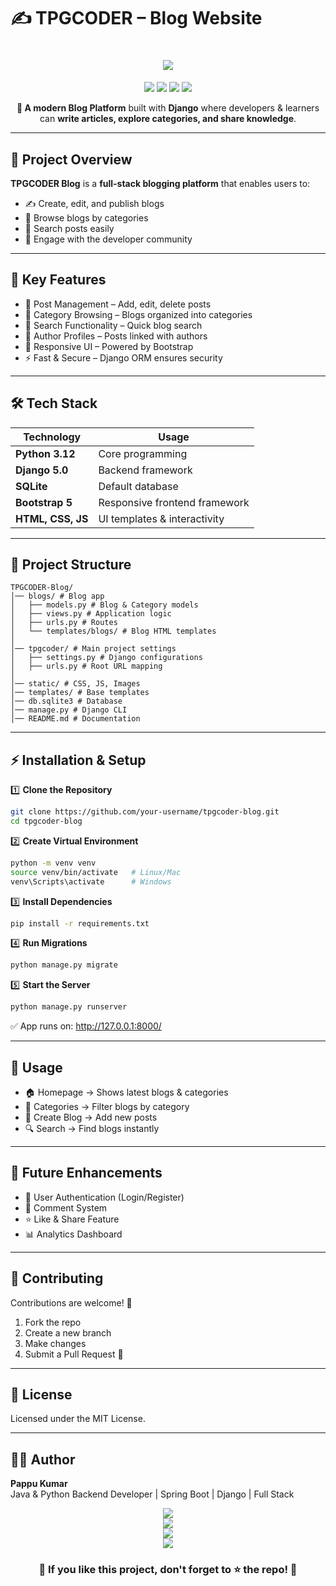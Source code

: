 # ✍️ TPGCODER – Blog Website  

<h1 align="center">
  <img src="https://readme-typing-svg.herokuapp.com?font=Roboto+Slab&size=35&color=00C9FF&center=true&vCenter=true&width=800&lines=✍️+TPGCODER+Blog+Website;📚+Share+Knowledge+%26+Learn+Together;🚀+Built+with+Django+%26+Bootstrap" />
</h1>

<p align="center">
  <img src="https://img.shields.io/badge/Python-3.12-blue?style=for-the-badge&logo=python" />
  <img src="https://img.shields.io/badge/Django-5.0-green?style=for-the-badge&logo=django" />
  <img src="https://img.shields.io/badge/Frontend-Bootstrap-purple?style=for-the-badge&logo=bootstrap" />
  <img src="https://img.shields.io/badge/Database-SQLite-lightgrey?style=for-the-badge&logo=sqlite" />
</p>

<p align="center">
  <b>🚀 A modern Blog Platform</b> built with <b>Django</b> where developers & learners can 
  <b>write articles, explore categories, and share knowledge</b>.
</p>

---

## 🧠 Project Overview
**TPGCODER Blog** is a **full-stack blogging platform** that enables users to:  
- ✍️ Create, edit, and publish blogs  
- 📂 Browse blogs by categories  
- 🔎 Search posts easily  
- 💬 Engage with the developer community  

---

## 🎯 Key Features
- 📰 Post Management – Add, edit, delete posts  
- 📑 Category Browsing – Blogs organized into categories  
- 🔎 Search Functionality – Quick blog search  
- 👤 Author Profiles – Posts linked with authors  
- 🎨 Responsive UI – Powered by Bootstrap  
- ⚡ Fast & Secure – Django ORM ensures security  

---

## 🛠️ Tech Stack
| Technology       | Usage                          |
|------------------|--------------------------------|
| **Python 3.12**  | Core programming               |
| **Django 5.0**   | Backend framework              |
| **SQLite**       | Default database               |
| **Bootstrap 5**  | Responsive frontend framework  |
| **HTML, CSS, JS**| UI templates & interactivity   |

---

## 📂 Project Structure
```
TPGCODER-Blog/
│── blogs/ # Blog app
│   ├── models.py # Blog & Category models
│   ├── views.py # Application logic
│   ├── urls.py # Routes
│   └── templates/blogs/ # Blog HTML templates
│
│── tpgcoder/ # Main project settings
│   ├── settings.py # Django configurations
│   ├── urls.py # Root URL mapping
│
│── static/ # CSS, JS, Images
│── templates/ # Base templates
│── db.sqlite3 # Database
│── manage.py # Django CLI
│── README.md # Documentation
```

---

## ⚡ Installation & Setup
1️⃣ **Clone the Repository**
```bash
git clone https://github.com/your-username/tpgcoder-blog.git
cd tpgcoder-blog
```

2️⃣ **Create Virtual Environment**
```bash
python -m venv venv
source venv/bin/activate   # Linux/Mac
venv\Scripts\activate      # Windows
```

3️⃣ **Install Dependencies**
```bash
pip install -r requirements.txt
```

4️⃣ **Run Migrations**
```bash
python manage.py migrate
```

5️⃣ **Start the Server**
```bash
python manage.py runserver
```

✅ App runs on: http://127.0.0.1:8000/

---

## 🚀 Usage
- 🏠 Homepage → Shows latest blogs & categories  
- 📂 Categories → Filter blogs by category  
- 📝 Create Blog → Add new posts  
- 🔍 Search → Find blogs instantly  

---

## 📌 Future Enhancements
- 👤 User Authentication (Login/Register)  
- 💬 Comment System  
- ⭐ Like & Share Feature  
- 📊 Analytics Dashboard  

---

## 🤝 Contributing
Contributions are welcome! 🎉  
1. Fork the repo  
2. Create a new branch  
3. Make changes  
4. Submit a Pull Request 🚀  

---

## 📜 License
Licensed under the MIT License.

---

## 👨‍💻 Author
**Pappu Kumar**  
Java & Python Backend Developer | Spring Boot | Django | Full Stack  

<p align="center">
  <a href="mailto:tpgcoder@gmail.com">
    <img src="https://img.shields.io/badge/Email-tpgcoder%40gmail.com-red?style=for-the-badge&logo=gmail" />
  </a>
  <br>
  <a href="https://linkedin.com/in/pappukumar35">
    <img src="https://img.shields.io/badge/LinkedIn-Profile-blue?style=for-the-badge&logo=linkedin" />
  </a>
  <br>
  <a href="https://github.com/pappukumar35">
    <img src="https://img.shields.io/badge/GitHub-Profile-black?style=for-the-badge&logo=github" />
  </a><br>
  <a href="https://youtube.com/channel/UCjv_9nWy8fNZ8KwGzQH8SKw">
    <img src="https://img.shields.io/badge/YouTube-Channel-FF0000?style=for-the-badge&logo=youtube" />
  </a>
</p>


<h3 align="center">🌟 If you like this project, don't forget to ⭐ the repo! 🌟</h3>
